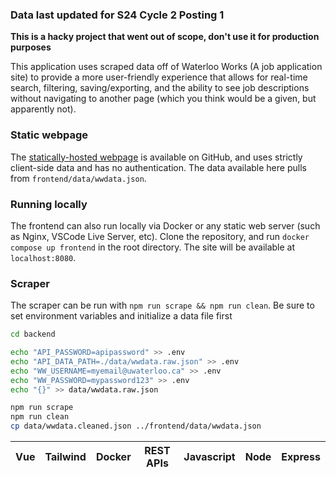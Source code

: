 ### Data last updated for S24 Cycle 2 Posting 1
**This is a hacky project that went out of scope, don't use it for production purposes**

This application uses scraped data off of Waterloo Works (A job application site) to provide a more user-friendly experience that allows for real-time search, filtering, saving/exporting, and the ability to see job descriptions without navigating to another page (which you think would be a given, but apparently not).

### Static webpage
The [statically-hosted webpage](https://expitau.com/WaterlooWorms/) is available on GitHub, and uses strictly client-side data and has no authentication. The data available here pulls from `frontend/data/wwdata.json`. 

### Running locally
The frontend can also run locally via Docker or any static web server (such as Nginx, VSCode Live Server, etc). Clone the repository, and run `docker compose up frontend` in the root directory. The site will be available at `localhost:8080`.

### Scraper
The scraper can be run with `npm run scrape && npm run clean`. Be sure to set environment variables and initialize a data file first
```bash
cd backend

echo "API_PASSWORD=apipassword" >> .env
echo "API_DATA_PATH=./data/wwdata.raw.json" >> .env
echo "WW_USERNAME=myemail@uwaterloo.ca" >> .env
echo "WW_PASSWORD=mypassword123" >> .env
echo "{}" >> data/wwdata.raw.json

npm run scrape
npm run clean
cp data/wwdata.cleaned.json ../frontend/data/wwdata.json
```

| Vue | Tailwind | Docker | REST APIs | Javascript | Node | Express
|:-:|:-:|:-:|:-:|:-:|:-:|:-:|
